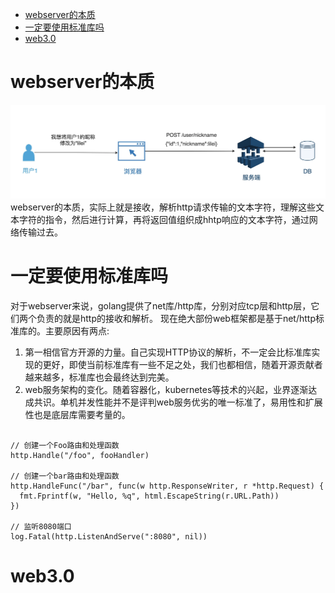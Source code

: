 
- [webserver的本质](#webserver的本质)
- [一定要使用标准库吗](#一定要使用标准库吗)
- [web3.0](#web30)

# webserver的本质

![图片](./img/01-1.png)
webserver的本质，实际上就是接收，解析http请求传输的文本字符，理解这些文本字符的指令，然后进行计算，再将返回值组织成hhtp响应的文本字符，通过网络传输过去。

# 一定要使用标准库吗

对于webserver来说，golang提供了net库/http库，分别对应tcp层和http层，它们两个负责的就是http的接收和解析。
现在绝大部份web框架都是基于net/http标准库的。主要原因有两点:
1.  第一相信官方开源的力量。自己实现HTTP协议的解析，不一定会比标准库实现的更好，即使当前标准库有一些不足之处，我们也都相信，随着开源贡献者越来越多，标准库也会最终达到完美。
2.  web服务架构的变化。随着容器化，kubernetes等技术的兴起，业界逐渐达成共识。单机并发性能并不是评判web服务优劣的唯一标准了，易用性和扩展性也是底层库需要考量的。  

``` golang

// 创建一个Foo路由和处理函数
http.Handle("/foo", fooHandler)

// 创建一个bar路由和处理函数
http.HandleFunc("/bar", func(w http.ResponseWriter, r *http.Request) {
  fmt.Fprintf(w, "Hello, %q", html.EscapeString(r.URL.Path))
})

// 监听8080端口
log.Fatal(http.ListenAndServe(":8080", nil))
```



# web3.0
 